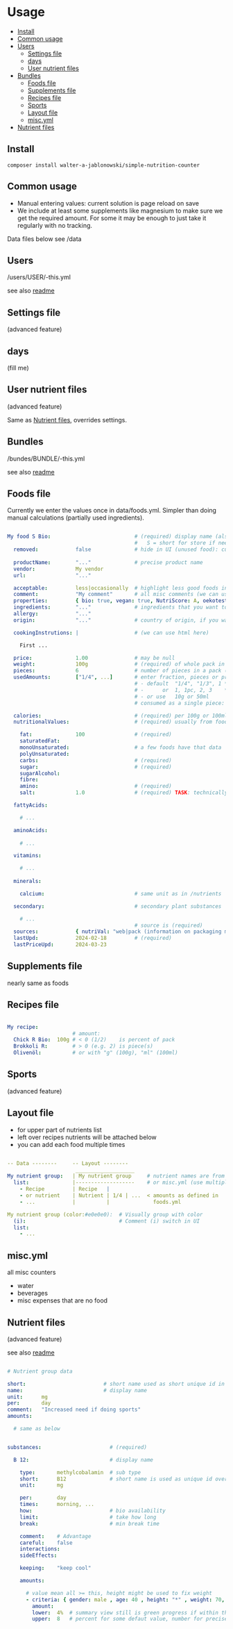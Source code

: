 # Usage

- [Install](install)
- [Common usage](#common-usage)
- [Users](#users)
  - [Settings file](#settings-file)
  - [days](#days)
  - [User nutrient files](#user-nutrient-files)
- [Bundles](#bundles)
  - [Foods file](#foods-file)
  - [Supplements file](#supplements-file)
  - [Recipes file](#recipes-file)
  - [Sports](#sports)
  - [Layout file](#layout-file)
  - [misc.yml](#miscyml)
- [Nutrient files](#nutrient-files)


Install
----------------------------------------------------------

```
composer install walter-a-jablonowski/simple-nutrition-counter
```


Common usage
----------------------------------------------------------

- Manual entering values: current solution is page reload on save
- We include at least some supplements like magnesium to make sure we get the required amount. For some it may be enough to just take it regularly with no tracking.

Data files below see /data


Users
----------------------------------------------------------

/users/USER/-this.yml

see also [readme](../src/data/users/README.md)


Settings file
----------------------------------------------------------

(advanced feature)


days
----------------------------------------------------------

(fill me)


User nutrient files
----------------------------------------------------------

(advanced feature)

Same as [Nutrient files](#nutrient-files), overrides settings.


Bundles
----------------------------------------------------------

/bundes/BUNDLE/-this.yml

see also [readme](../src/data/bundles/README.md)


Foods file
----------------------------------------------------------

Currently we enter the values once in data/foods.yml. Simpler than doing manual calculations (partially used ingredients).

```yaml

My food S Bio:                           # (required) display name (also used as id)
                                         #   S = short for store if needed (save some space)
  removed:            false              # hide in UI (unused food): currently no function, just rm in layout (this highlights it in food list)
  
  productName:        "..."              # precise product name
  vendor:             My vendor          
  url:                "..."         

  acceptable:         less|occasionally  # highlight less good foods in UI
  comment:            "My comment"       # all misc comments (we can use html here)
  properties:         { bio: true, vegan: true, NutriScore: A, oekotest: 1 }  # misc attributes
  ingredients:        "..."              # ingredients that you want to be aware of
  allergy:            "..."              
  origin:             "..."              # country of origin, if you want to be aware of

  cookingInstrutions: |                  # (we can use html here)

    First ...

  price:              1.00               # may be null
  weight:             100g               # (required) of whole pack in case of pieces, unit g or ml is optional
  pieces:             6                  # number of pieces in a pack (if any)
  usedAmounts:        ["1/4", ...]       # enter fraction, pieces or precise (you can't mix these, chosse one)
                                         # - default  "1/4", "1/3", 1 * weight            if pieces unset
                                         # -      or  1, 1pc, 2, 3    * (weight / pieces) if pieces set
                                         # - or use   10g or 50ml
                                         # consumed as a single piece: use 1

  calories:                              # (required) per 100g or 100ml in grams or ml (depends on weight)
  nutritionalValues:                     # (required) usually from food packaging

    fat:              100                # (required)
    saturatedFat:
    monoUnsaturated:                     # a few foods have that data
    polyUnsaturated:                   
    carbs:                               # (required)
    sugar:                               # (required)
    sugarAlcohol:                   
    fibre:        
    amino:                               # (required)
    salt:             1.0                # (required) TASK: technically is a single substance

  fattyAcids:

    # ...

  aminoAcids:
  
    # ...

  vitamins:

    # ...
  
  minerals:

    calcium:                             # same unit as in /nutrients

  secondary:                             # secondary plant substances

    # ...
                                         # source is (required)
  sources:            { nutriVal: "web|pack (information on packaging may differ slightly)", nutrients: "...", price: "..." }
  lastUpd:            2024-02-18         # (required)
  lastPriceUpd:       2024-03-23
```


Supplements file
----------------------------------------------------------

nearly same as foods


Recipes file
----------------------------------------------------------

```yaml

My recipe:
                     # amount:
  Chick R Bio:  100g # < 0 (1/2)    is percent of pack
  Brokkoli R:        # > 0 (e.g. 2) is piece(s)
  Olivenöl:          # or with "g" (100g), "ml" (100ml)
```


Sports
----------------------------------------------------------

(advanced feature)


Layout file
----------------------------------------------------------

- for upper part of nutrients list
- left over recipes nutrients will be attached below
- you can add each food multiple times

```yaml

-- Data --------     -- Layout --------
                      ___________________    
My nutrient group:   | My nutrient group     # nutrient names are from recipes.yml, foods.yml
  list:              |-------------------    # or misc.yml (use multiple times possible)
    - Recipe         | Recipe   |
    - or nutrient    | Nutrient | 1/4 | ...  < amounts as defined in
    - ...            |          |              foods.yml

My nutrient group (color:#e0e0e0):  # Visually group with color
  (i):                              # Comment (i) switch in UI
  list:
    - ...
```


misc.yml
----------------------------------------------------------

all misc counters

- water
- beverages
- misc expenses that are no food


Nutrient files
----------------------------------------------------------

(advanced feature)

see also [readme](../src/data/nutrients/README.md)

```yaml

# Nutrient group data

short:                         # short name used as short unique id in daily files (file name is alternative id used in code)
name:                          # display name
unit:      mg
per:       day
comment:   "Increased need if doing sports"
amounts:

  # same as below


substances:                      # (required)

  B 12:                          # display name

    type:       methylcobalamin  # sub type
    short:      B12              # short name is used as unique id over all files
    unit:       mg

    per:        day
    times:      morning, ...
    how:                         # bio availability
    limit:                       # take how long
    break:                       # min break time

    comment:    # Advantage
    careful:    false
    interactions:      
    sideEffects:      

    keeping:    "keep cool"

    amounts:

      # value mean all >= this, height might be used to fix weight
      - criteria: { gender: male , age: 40 , height: "*" , weight: 70, workout: false }
        amount:
        lower:  4%  # summary view still is green progress if within these bounds
        upper:  8   # percent for some defaut value, number for precise (max is added to amount)
```
